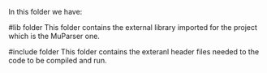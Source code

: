 In this folder we have:

#lib folder
This folder contains the external library imported for the project which is the MuParser one.

#include folder
This folder contains the exteranl header files needed to the code to be compiled and run.
